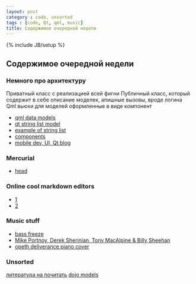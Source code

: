 ```yaml
---
layout: post
category : code, unsorted
tags : [code, Qt, qml, music]
title: Содержимое очередной недели
---
```

{% include JB/setup %}

## Содержимое очередной недели


### Немного про архитектуру
Приватный класс с реализацией всей фигни
Публичный класс, который содержит в себе описание моделек, апишные вызовы, вроде логина
Qml вьюхи для моделей оформленные в виде компонент

- [qml data models](http://doc.qt.digia.com/qt/qdeclarativemodels.html)
- [qt string list model](http://qt-project.org/doc/qt-4.8/qstringlistmodel.html)
- [example of string list](http://doc.qt.digia.com/qt/declarative-modelviews-stringlistmodel.html)
- [components](http://lists.qt.nokia.com/public/qt-components/2011-November/000628.html)
- [mobile dev, UI, Qt blog](http://www.erudenko.com/)


### Mercurial

- [head](http://mercurial.selenic.com/wiki/Head)

### Online cool markdown editors
- [1](http://www.ctrlshift.net/project/markdowneditor/)
- [2](http://daringfireball.net/projects/markdown/dingus)

### Music stuff
- [bass freeze](http://www.youtube.com/watch?v=Fwlxr9koo0I)
- [Mike Portnoy, Derek Sherinian, Tony MacAlpine & Billy Sheehan](http://www.youtube.com/watch?v=tTtJwc94lDo)
- [opeth deliverance piano cover](http://www.youtube.com/watch?v=TK0tmrRdkQo)

### Unsorted
[литература на почитать](http://pastebin.com/JEJNtfKq)
[dojo models](http://dojotoolkit.org/documentation/tutorials/1.6/data_modeling/)




